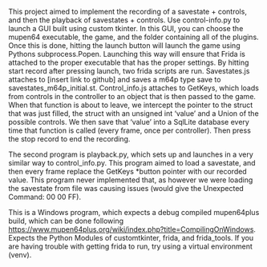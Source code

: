 This project aimed to implement the recording of a savestate + controls, and then the playback of savestates + controls. Use control-info.py to launch a GUI built using custom tkinter. In this GUI, you can choose the mupen64 executable, the game, and the folder containing all of the plugins. Once this is done, hitting the launch button will launch the game using Pythons subprocess.Popen. Launching this way will ensure that Frida is attached to the proper executable that has the proper settings. By hitting start record after pressing launch, two frida scripts are run. Savestates.js attaches to [insert link to github] and saves a m64p type save to savestates_m64p_initial.st. Control_info.js attaches to GetKeys, which loads from controls in the controller to an object that is then passed to the game. When that function is about to leave, we intercept the pointer to the struct that was just filled, the struct with an unsigned int ‘value’ and a Union of the possible controls. We then save that ‘value’ into a SqlLite database every time that function is called (every frame, once per controller). Then press the stop record to end the recording.

The second program is playback.py, which sets up and launches in a very similar way to control_info.py. This program aimed to load a savestate, and then every frame replace the GetKeys *button pointer with our recorded value. This program never implemented that, as however we were loading the savestate from file was causing issues (would give the Unexpected Command: 00 00 FF).

This is a Windows program, which expects a debug compiled mupen64plus build, which can be done following https://www.mupen64plus.org/wiki/index.php?title=CompilingOnWindows. Expects the Python Modules of customtkinter, frida, and frida_tools. If you are having trouble with getting frida to run, try using a virtual environment (venv).

